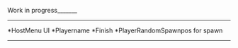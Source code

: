 Work in progress_______
******************************
*HostMenu UI
*Playername
*Finish 
*PlayerRandomSpawnpos for spawn 
******************************
